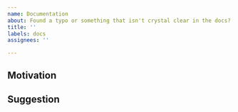 ```yaml
---
name: Documentation
about: Found a typo or something that isn't crystal clear in the docs?
title: ''
labels: docs
assignees: ''

---
```


<!-- 
Thanks for taking the time to open a documentation issue and help us make Jets better!

Great documentation is key to great software and is very important. So thank you!

If it is just a typo or grammar fix, you don't have to fill out any of the sections below. 🚀
-->

## Motivation

<!-- Why should the docs be updated? -->


## Suggestion

<!-- What can be done instead? -->

<!-- Thanks again for taking the time to open an issue and help us make Jets better! -->
